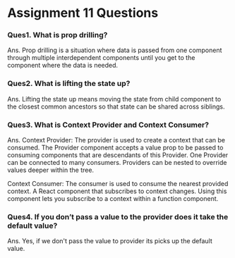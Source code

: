 # Assignment 11 Questions

### Ques1. What is prop drilling?

Ans. Prop drilling is a situation where data is passed from one component through multiple
interdependent components until you get to the component where the data is needed.

### Ques2. What is lifting the state up?

Ans. Lifting the state up means moving the state from child component to the closest common ancestors so that state can
be shared across siblings.

### Ques3. What is Context Provider and Context Consumer?

Ans. Context Provider: The provider is used to create a context that can be consumed.
The Provider component accepts a value prop to be passed to consuming components that are descendants of this Provider.
One Provider can be connected to many consumers. Providers can be nested to override values deeper within the tree.

Context Consumer: The consumer is used to consume the nearest provided context.
A React component that subscribes to context changes. Using this component lets you subscribe to a context
within a function component.

### Ques4. If you don’t pass a value to the provider does it take the default value?

Ans. Yes, if we don't pass the value to provider its picks up the default value.
